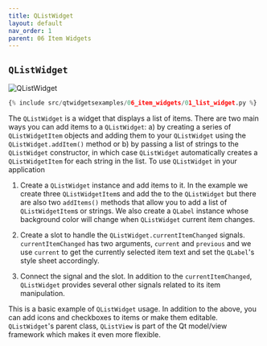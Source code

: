 ```yaml
---
title: QListWidget
layout: default
nav_order: 1
parent: 06 Item Widgets
---
```


## `QListWidget`

![QListWidget](/blog/images/qtwidgetsexamples/06_item_widgets/01_list_widget.png)

```python
{% include src/qtwidgetsexamples/06_item_widgets/01_list_widget.py %}
```

The `QListWidget` is a widget that displays a list of items. There are two main ways you can add items to a `QListWidget`: a) by creating a series of `QListWidgetItem` objects and adding them to your `QListWidget` using the `QListWidget.addItem()` method or b) by passing a list of strings to the `QListWidget` constructor, in which case `QListWidget` automatically creates a `QListWidgetItem` for each string in the list. To use `QListWidget` in your application

1. Create a `QListWidget` instance and add items to it. In the example we create three `QListWidgetItem`s and add the to the `QListWidget` but there are also two `addItems()` methods that allow you to add a list of `QListWidgetItem`s or strings. We also create a `QLabel` instance whose background color will change when `QListWidget` current item changes.

2. Create a slot to handle the `QListWidget.currentItemChanged` signals. `currentItemChanged` has two arguments, `current` and `previous` and we use `current` to get the currently selected item text and set the `QLabel`'s style sheet accordingly.

3. Connect the signal and the slot. In addition to the `currentItemChanged`, `QListWidget` provides several other signals related to its item manipulation.

This is a basic example of `QListWidget` usage. In addition to the above, you can add icons and checkboxes to items or make them editable. `QListWidget`'s parent class, `QListView` is part of the Qt model/view framework which makes it even more flexible.